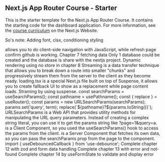 ## Next.js App Router Course - Starter
This is the starter template for the Next.js App Router Course. It contains the starting code for the dashboard application.
For more information, see the [course curriculum](https://nextjs.org/learn) on the Next.js Website.

So's note:
Adding font, clsx, conditioning styling
<Link> allows you to do client-side navigation with JavaScript, while <a> refresh page
confirm github is working. 
Chapter 7 fetching data
Only 1 database could be created and the database is share with the nextjs project.
Dynamic rendering using no store in chapter 8
Streaming is a data transfer technique that allows you to break down a route into smaller "chunks" and progressively stream them from the server to the client as they become ready.
loading.tsx is a special Next.js file built on top of Suspense, it allows you to create fallback UI to show as a replacement while page content loads.
Straming by using suspense.
const searchParams = useSearchParams();
const pathname = usePathname();
const { replace } = useRouter();
const params = new URLSearchParams(searchParams); 
params.set('query', term);
replace(`${pathname}?${params.toString()}`);
URLSearchParams is a Web API that provides utility methods for manipulating the URL query parameters. Instead of creating a complex string literal, you can use it to get the params string like ?page=1&query=a.
<Search> is a Client Component, so you used the useSearchParams() hook to access the params from the client.
<Table> is a Server Component that fetches its own data, so you can pass the searchParams prop from the page to the component.
import { useDebouncedCallback } from 'use-debounce';
Complete chapter 12 with zod and form data handling
Complete chapter 13 with error and not-found
Complete chapter 14 by useFormState to validate and display error